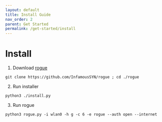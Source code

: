 ```yaml
---
layout: default
title: Install Guide
nav_order: 2
parent: Get Started
permalink: /get-started/install
---
```


# Install

1. Download [rogue](https://github.com/InfamousSYN/rogue) 
```
git clone https://github.com/InfamousSYN/rogue ; cd ./rogue
```
2. Run installer
```
python3 ./install.py
```
3. Run rogue
```
python3 rogue.py -i wlan0 -h g -c 6 -e rogue --auth open --internet
```

